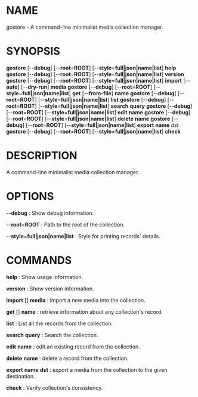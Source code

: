 
# NAME
gostore - A command-line minimalist media collection manager.

# SYNOPSIS
**gostore** [--**debug**] [--**root**=**ROOT**] [--**style**=**full|json|name|list**] **help**
**gostore** [--**debug**] [--**root**=**ROOT**] [--**style**=**full|json|name|list**] **version**
**gostore** [--**debug**] [--**root**=**ROOT**] [--**style**=**full|json|name|list**] **import** [--**auto**] [--**dry-run**] **media**
**gostore** [--**debug**] [--**root**=**ROOT**] [--**style**=**full|json|name|list**] **get** [--**from-file**] **name**
**gostore** [--**debug**] [--**root**=**ROOT**] [--**style**=**full|json|name|list**] **list**
**gostore** [--**debug**] [--**root**=**ROOT**] [--**style**=**full|json|name|list**] **search** **query**
**gostore** [--**debug**] [--**root**=**ROOT**] [--**style**=**full|json|name|list**] **edit** **name**
**gostore** [--**debug**] [--**root**=**ROOT**] [--**style**=**full|json|name|list**] **delete** **name**
**gostore** [--**debug**] [--**root**=**ROOT**] [--**style**=**full|json|name|list**] **export** **name** *dst*
**gostore** [--**debug**] [--**root**=**ROOT**] [--**style**=**full|json|name|list**] **check**

# DESCRIPTION
A command-line minimalist media collection manager.

# OPTIONS
--**debug**
: Show debug information.

--**root**=**ROOT**
: Path to the root of the collection.

--**style**=**full|json|name|list**
: Style for printing records' details.

# COMMANDS
**help**
: Show usage information.

**version**
: Show version information.

**import** [<flags>] **media**
: Import a new media into the collection.

**get** [<flags>] **name**
: retrieve information about any collection's record.

**list**
: List all the records from the collection.

**search** **query**
: Search the collection.

**edit** **name**
: edit an existing record from the collection.

**delete** **name**
: delete a record from the collection.

**export** **name** **dst**
: export a media from the collection to the given destination.

**check**
: Verify collection's consistency.

